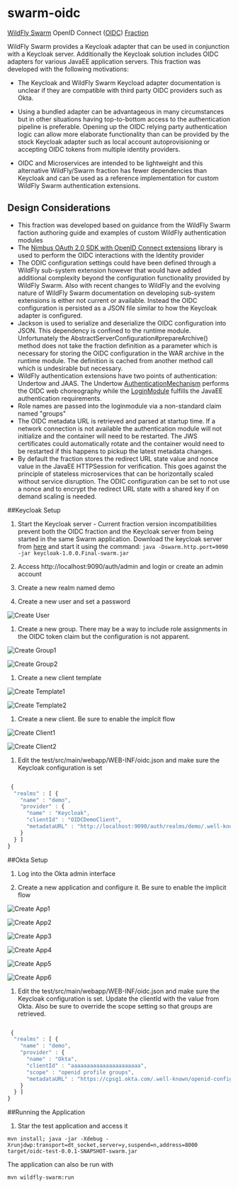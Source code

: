 # swarm-oidc
[WildFly Swarm](http://wildfly-swarm.io/) OpenID Connect ([OIDC](http://openid.net/connect/)) [Fraction](https://wildfly-swarm.gitbooks.io/wildfly-swarm-users-guide/content/fraction_authoring.html)

WildFly Swarm provides a Keycloak adapter that can be used in conjunction with a Keycloak server. Additionally the Keycloak solution includes OIDC adapters for various JavaEE application servers. This fraction was developed with the following motivations:
 * The Keycloak and WildFly Swarm Keycload adapter documentation is unclear if they are compatible with third party OIDC providers such as Okta.
 * Using a bundled adapter can be advantageous in many circumstances but in other situations having top-to-bottom access to the authentication pipeline is preferable. Opening up the OIDC relying party authentication logic can allow more elaborate functionality than can be provided by the stock Keycloak adapter such as local account autoprovisioning or accepting OIDC tokens from multiple identity providers. 
 
 * OIDC and Microservices are intended to be lightweight and this alternative WildFly/Swarm fraction has fewer dependencies than Keycloak and can be used as a reference implementation for custom WildFly Swarm authentication extensions.
 
## Design Considerations
 
 * This fraction was developed based on guidance from the WildFly Swarm faction authoring guide and examples of custom WildFly authentication modules
 * The [Nimbus OAuth 2.0 SDK with OpenID Connect extensions](http://connect2id.com/products/nimbus-oauth-openid-connect-sdk) library is used to perform the OIDC interactions with the Identity provider 
 * The ODIC configuration settings could have been defined through a WildFly sub-system extension however that would have added additional complexity beyond the configuration functionality provided by WildFly Swarm. Also with recent changes to WildFly and the evolving nature of WildFly Swarm documentation on developing sub-system extensions is either not current or available. Instead the OIDC configuration is persisted as a JSON file similar to how the Keycloak adapter is configured. 
 * Jackson is used to serialize and deserialize the OIDC configuration into JSON. This dependency is confined to the runtime module. Unfortunately the AbstractServerConfiguration#prepareArchive() method does not take the fraction definition as a parameter which is necessary for storing the OIDC configuration in the WAR archive in the runtime module. The definition is cached from another method call which is undesirable but necessary.
 * WildFly authentication extensions have two points of authentication: Undertow and JAAS. The Undertow [AuthenticationMechanism](https://github.com/undertow-io/undertow/blob/master/core/src/main/java/io/undertow/security/api/AuthenticationMechanism.java) performs the OIDC web choreography  while the [LoginModule](https://github.com/picketbox/picketbox/blob/master/security-jboss-sx/jbosssx/src/main/java/org/jboss/security/auth/spi/AbstractServerLoginModule.java) fulfills the JavaEE authentication requirements.
 * Role names are passed into the loginmodule via a non-standard claim named "groups"
 * The OIDC metadata URL is retrieved and parsed at startup time. If a network connection is not available the authentication module will not initialize and the container will need to be restarted. The JWS certificates could automatically rotate and the container would need to be restarted if this happens to pickup the latest metadata changes. 
 * By default the fraction stores the redirect URL state value and nonce value in the JavaEE HTTPSession for verification. This goes against the principle of stateless microservices that can be horizontally scaled without service disruption. The ODIC configuration can be set to not use a nonce and to encrypt the redirect URL state with a shared key if on demand scaling is needed. 
 
 ##Keycloak Setup
 
1. Start the Keycloak server - Current fraction version incompatibilities prevent both the OIDC fraction and the Keycloak server from being started in the same Swarm application. Download the keycloak server from [here](http://search.maven.org/remotecontent?filepath=org/wildfly/swarm/keycloak-server/1.0.1.Final/keycloak-server-1.0.1.Final.jar) and start it using the command:
`java -Dswarm.http.port=9090 -jar keycloak-1.0.0.Final-swarm.jar`  
 
1. Access http://localhost:9090/auth/admin and login or create an admin account
 
1. Create a new realm named demo
 
1. Create a new user and set a password

![Create User](test/src/docs/user.png "New User")
 
1. Create a new group. There may be a way to include role assignments in the OIDC token claim but the configuration is not apparent.

![Create Group1](test/src/docs/group1.png)

![Create Group2](test/src/docs/group2.png)
 
1. Create a new client template

![Create Template1](test/src/docs/template1.png)

![Create Template2](test/src/docs/template2.png)
 
1. Create a new client. Be sure to enable the implcit flow
 
![Create Client1](test/src/docs/client1.png)

![Create Client2](test/src/docs/client2.png)
 
1. Edit the test/src/main/webapp/WEB-INF/oidc.json and make sure the Keycloak configuration is set

``` javascript

 {
  "realms" : [ {
    "name" : "demo",
    "provider" : {
      "name" : "Keycloak",
      "clientId" : "OIDCDemoClient",
      "metadataURL" : "http://localhost:9090/auth/realms/demo/.well-known/openid-configuration"
    }
  } ]
}

```
 
##Okta Setup  
1. Log into the Okta admin interface 
  
1. Create a new application and configure it. Be sure to enable the implicit flow 

![Create App1](test/src/docs/createApp1.png)

![Create App2](test/src/docs/createApp2.png)

![Create App3](test/src/docs/createApp3.png)

![Create App4](test/src/docs/createApp4.png)

![Create App5](test/src/docs/createApp5.png)

![Create App6](test/src/docs/createApp6.png)
 
 
1. Edit the test/src/main/webapp/WEB-INF/oidc.json and make sure the Keycloak configuration is set. Update the clientId with the value from Okta. Also be sure to override the scope setting so that groups are retrieved.

``` javascript

 {
  "realms" : [ {
    "name" : "demo",
    "provider" : {
      "name" : "Okta",
      "clientId" : "aaaaaaaaaaaaaaaaaaaaaa",
      "scope" : "openid profile groups",     
      "metadataURL" : "https://cpsg1.okta.com/.well-known/openid-configuration"
    }
  } ]
}

``` 

##Running the Application
1. Star the test application and access it

`mvn install; java -jar -Xdebug -Xrunjdwp:transport=dt_socket,server=y,suspend=n,address=8000 target/oidc-test-0.0.1-SNAPSHOT-swarm.jar`

The application can also be run with 

`mvn wildfly-swarm:run` 
 
